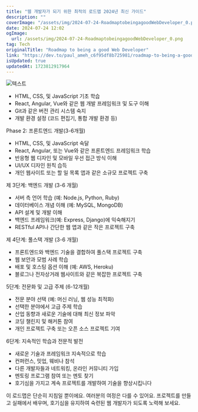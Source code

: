 ```yaml
---
title: "웹 개발자가 되기 위한 최적의 로드맵 2024년 최신 가이드"
description: ""
coverImage: "/assets/img/2024-07-24-RoadmaptobeingagoodWebDeveloper_0.png"
date: 2024-07-24 12:02
ogImage: 
  url: /assets/img/2024-07-24-RoadmaptobeingagoodWebDeveloper_0.png
tag: Tech
originalTitle: "Roadmap to being a good Web Developer"
link: "https://dev.to/paul_ameh_c6f95df8b725981/roadmap-to-being-a-good-web-developer-d60"
isUpdated: true
updatedAt: 1723812917964
---
```




![텍스트](/assets/img/2024-07-24-RoadmaptobeingagoodWebDeveloper_0.png)

- HTML, CSS, 및 JavaScript 기초 학습
- React, Angular, Vue와 같은 웹 개발 프레임워크 및 도구 이해
- Git과 같은 버전 관리 시스템 숙지
- 개발 환경 설정 (코드 편집기, 통합 개발 환경 등)

Phase 2: 프론트엔드 개발(3-6개월)

- HTML, CSS, 및 JavaScript 숙달
- React, Angular, 또는 Vue와 같은 프론트엔드 프레임워크 학습
- 반응형 웹 디자인 및 모바일 우선 접근 방식 이해
- UI/UX 디자인 원칙 습득
- 개인 웹사이트 또는 할 일 목록 앱과 같은 소규모 프로젝트 구축

<div class="content-ad"></div>

제 3단계: 백엔드 개발 (3-6 개월)

- 서버 측 언어 학습 (예: Node.js, Python, Ruby)
- 데이터베이스 개념 이해 (예: MySQL, MongoDB)
- API 설계 및 개발 이해
- 백엔드 프레임워크(예: Express, Django)에 익숙해지기
- RESTful API나 간단한 웹 앱과 같은 작은 프로젝트 구축

제 4단계: 풀스택 개발 (3-6 개월)

- 프론트엔드와 백엔드 기술을 결합하여 풀스택 프로젝트 구축
- 웹 보안과 모범 사례 학습
- 배포 및 호스팅 옵션 이해 (예: AWS, Heroku)
- 블로그나 전자상거래 웹사이트와 같은 복잡한 프로젝트 구축

<div class="content-ad"></div>

5단계: 전문화 및 고급 주제 (6-12개월)

- 전문 분야 선택 (예: 머신 러닝, 웹 성능 최적화)
- 선택한 분야에서 고급 주제 학습
- 산업 동향과 새로운 기술에 대해 최신 정보 파악
- 코딩 챌린지 및 해커톤 참여
- 개인 프로젝트 구축 또는 오픈 소스 프로젝트 기여

6단계: 지속적인 학습과 전문적 발전

- 새로운 기술과 프레임워크 지속적으로 학습
- 컨퍼런스, 밋업, 웨비나 참석
- 다른 개발자들과 네트워킹, 온라인 커뮤니티 가입
- 멘토링 프로그램 참여 또는 멘토 찾기
- 호기심을 가지고 계속 프로젝트를 개발하여 기술을 향상시킵니다

<div class="content-ad"></div>

이 로드맵은 단순히 지침일 뿐이에요. 여러분의 여정은 다를 수 있어요. 프로젝트를 만들고 실패에서 배우며, 호기심을 유지하여 숙련된 웹 개발자가 되도록 노력해 보세요.